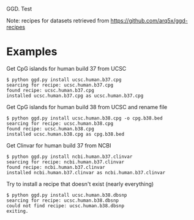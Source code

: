 GGD. Test

Note: recipes for datasets retrieved from https://github.com/arq5x/ggd-recipes

Examples
========

Get CpG islands for human build 37 from UCSC 

	$ python ggd.py install ucsc.human.b37.cpg
	searcing for recipe: ucsc.human.b37.cpg
	found recipe: ucsc.human.b37.cpg
	installed ucsc.human.b37.cpg as ucsc.human.b37.cpg

Get CpG islands for human build 38 from UCSC and rename file

	$ python ggd.py install ucsc.human.b38.cpg -o cpg.b38.bed
	searcing for recipe: ucsc.human.b38.cpg
	found recipe: ucsc.human.b38.cpg
	installed ucsc.human.b38.cpg as cpg.b38.bed

Get Clinvar for human build 37 from NCBI

    $ python ggd.py install ncbi.human.b37.clinvar
    searcing for recipe: ncbi.human.b37.clinvar
    found recipe: ncbi.human.b37.clinvar
    installed ncbi.human.b37.clinvar as ncbi.human.b37.clinvar

Try to install a recipe that doesn't exist (nearly everything)

	$ python ggd.py install ucsc.human.b38.dbsnp
	searcing for recipe: ucsc.human.b38.dbsnp
	could not find recipe: ucsc.human.b38.dbsnp
	exiting.
